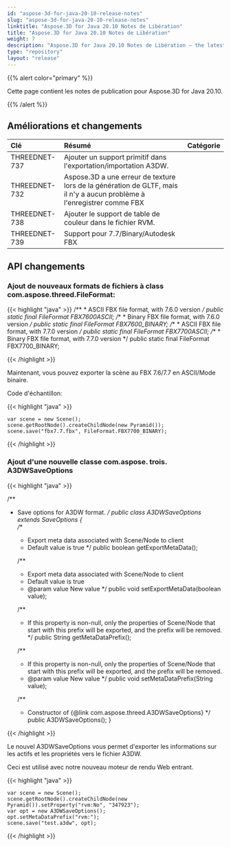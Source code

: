 ```yaml
---
id: "aspose-3d-for-java-20-10-release-notes"
slug: "aspose-3d-for-java-20-10-release-notes"
linktitle: "Aspose.3D for Java 20.10 Notes de Libération"
title: "Aspose.3D for Java 20.10 Notes de Libération"
weight: 7
description: "Aspose.3D for Java 20.10 Notes de Libération – the latest updates and fixes."
type: "repository"
layout: "release"
---
```

{{% alert color="primary" %}}

Cette page contient les notes de publication pour Aspose.3D for Java 20.10.

{{% /alert %}}
## **Améliorations et changements**

|**Clé**|**Résumé**|**Catégorie**|
|:- |:- |:- |
|THREEDNET-737 |Ajouter un support primitif dans l'exportation/importation A3DW.|
|THREEDNET-732 |Aspose.3D a une erreur de texture lors de la génération de GLTF, mais il n'y a aucun problème à l'enregistrer comme FBX|
|THREEDNET-738 |Ajouter le support de table de couleur dans le fichier RVM.|
|THREEDNET-739 |Support pour 7.7/Binary/Autodesk FBX|


## API changements ##

### Ajout de nouveaux formats de fichiers à class com.aspose.threed.FileFormat:

{{< highlight "java" >}}
    /**
     * ASCII FBX file format, with 7.6.0 version
     */
    public static final FileFormat FBX7600ASCII;
    /**
     * Binary FBX file format, with 7.6.0 version
     */
    public static final FileFormat FBX7600_BINARY;
    /**
     * ASCII FBX file format, with 7.7.0 version
     */
    public static final FileFormat FBX7700ASCII;
    /**
     * Binary FBX file format, with 7.7.0 version
     */
    public static final FileFormat FBX7700_BINARY;

{{< /highlight >}}

Maintenant, vous pouvez exporter la scène au FBX 7.6/7.7 en ASCII/Mode binaire.

Code d'échantillon:

{{< highlight "java" >}}

    var scene = new Scene();
    scene.getRootNode().createChildNode(new Pyramid());
    scene.save("fbx7.7.fbx", FileFormat.FBX7700_BINARY);

{{< /highlight >}}


### Ajout d'une nouvelle classe com.aspose. trois. A3DWSaveOptions

{{< highlight "java" >}}


/**
 * Save options for A3DW format.
 */
public class A3DWSaveOptions extends SaveOptions
{    
    /**
     * Export meta data associated with Scene/Node to client
     * Default value is true
     */
    public boolean getExportMetaData();

    /**
     * Export meta data associated with Scene/Node to client
     * Default value is true
     * @param value New value
     */
    public void setExportMetaData(boolean value);

    /**
     * If this property is non-null, only the properties of Scene/Node that start with this prefix will be exported, and the prefix will be removed.
     */
    public String getMetaDataPrefix();

    /**
     * If this property is non-null, only the properties of Scene/Node that start with this prefix will be exported, and the prefix will be removed.
     * @param value New value
     */
    public void setMetaDataPrefix(String value);

    /**
     * Constructor of {@link com.aspose.threed.A3DWSaveOptions}
     */
    public A3DWSaveOptions();
}

{{< /highlight >}}

Le nouvel A3DWSaveOptions vous permet d'exporter les informations sur les actifs et les propriétés vers le fichier A3DW.

Ceci est utilisé avec notre nouveau moteur de rendu Web entrant.

{{< highlight "java" >}}

    var scene = new Scene();
    scene.getRootNode().createChildNode(new Pyramid()).setProperty("rvm:No", "347923");
    var opt = new A3DWSaveOptions();
    opt.setMetaDataPrefix("rvm:");
    scene.save("test.a3dw", opt);

{{< /highlight >}}

